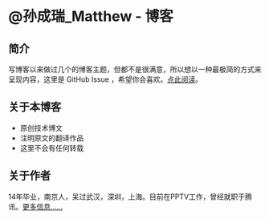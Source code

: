 # @孙成瑞_Matthew - 博客

## 简介

写博客以来做过几个的博客主题，但都不是很满意，所以想以一种最极简的方式来呈现内容，这里是 GitHub Issue ，希望你会喜欢。[点此阅读](https://github.com/matthew-sun/blog/issues)。

## 关于本博客

* 原创技术博文
* 注明原文的翻译作品
* 这里不会有任何转载

## 关于作者

14年毕业，南京人，呆过武汉，深圳，上海。目前在PPTV工作，曾经就职于腾讯。[更多信息……](http://www.fehouse.com/index.php/5.html)
